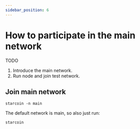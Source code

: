 ```yaml
--- 
sidebar_position: 6
---
```


# How to participate in the main network

TODO
1. Introduce the main network. 
2. Run node and join test network.




## Join main network

```shell
starcoin -n main
```

The default network is main, so also just run:

```shell
starcoin
```